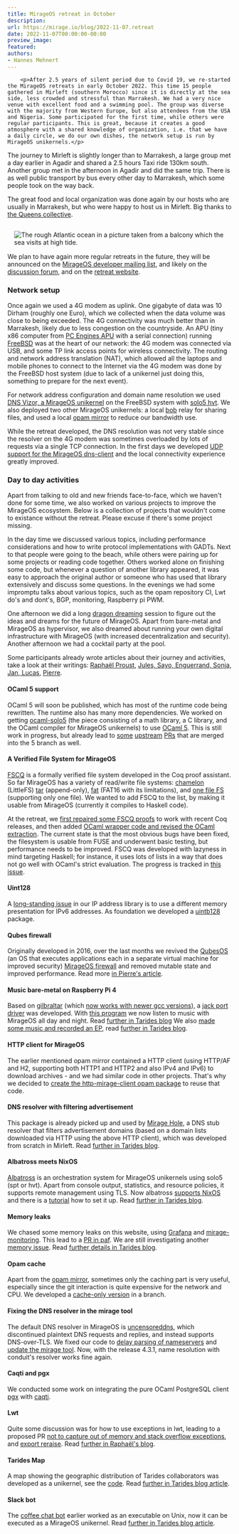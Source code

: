 ```yaml
---
title: MirageOS retreat in October
description:
url: https://mirage.io/blog/2022-11-07.retreat
date: 2022-11-07T00:00:00-00:00
preview_image:
featured:
authors:
- Hannes Mehnert
---
```



        <p>After 2.5 years of silent period due to Covid 19, we re-started the MirageOS retreats in early October 2022. This time 15 people gathered in Mirleft (southern Morocco) since it is directly at the sea side, less crowded and stressful than Marrakesh. We had a very nice venue with excellent food and a swimming pool. The group was diverse with the majority from Western Europe, but also attendees from the USA and Nigeria. Some participated for the first time, while others were regular participants. This is great, because it creates a good atmosphere with a shared knowledge of organization, i.e. that we have a daily circle, we do our own dishes, the network setup is run by MirageOS unikernels.</p>
<p>The journey to Mirleft is slightly longer than to Marrakesh, a large group met a day earlier in Agadir and shared a 2.5 hours Taxi ride 130km south. Another group met in the afternoon in Agadir and did the same trip. There is as well public transport by bus every other day to Marrakesh, which some people took on the way back.</p>
<p>The great food and local organization was done again by our hosts who are usually in Marrakesh, but who were happy to host us in Mirleft. Big thanks to <a href="https://www.queenscollective.org/">the Queens collective</a>.</p>
<img src="https://mirage.io/graphics/mirleft-beach.jpg" alt="The rough Atlantic ocean in a picture taken from a balcony which the sea visits at high tide." style="float:right; padding: 15px"/>
<p>We plan to have again more regular retreats in the future, they will be announced on the <a href="http://lists.xenproject.org/cgi-bin/mailman/listinfo/mirageos-devel">MirageOS developer mailing list</a>, and likely on the <a href="https://discuss.ocaml.org/tags/mirageos">discussion forum</a>, and on the <a href="http://retreat.mirage.io">retreat website</a>.</p>
<h3>Network setup</h3>
<p>Once again we used a 4G modem as uplink. One gigabyte of data was 10 Dirham (roughly one Euro), which we collected when the data volume was close to being exceeded. The 4G connectivity was much better than in Marrakesh, likely due to less congestion on the countryside. An APU (tiny x86 computer from <a href="https://www.pcengines.ch/apu.htm">PC Engines APU</a> with a serial connection) running <a href="https://freebsd.org">FreeBSD</a> was at the heart of our network: the 4G modem was connected via USB, and some TP link access points for wireless connectivity. The routing and network address translation (NAT), which allowed all the laptops and mobile phones to connect to the Internet via the 4G modem was done by the FreeBSD host system (due to lack of a unikernel just doing this, something to prepare for the next event).</p>
<p>For network address configuration and domain name resolution we used <a href="https://github.com/roburio/dnsvizor/tree/main/dns-and-dhcp">DNS Vizor, a MirageOS unikernel</a> on the FreeBSD system with <a href="https://github.com/solo5/solo5">solo5 hvt</a>. We also deployed two other MirageOS unikernels: a local <a href="https://github.com/dinosaure/bob">bob</a> relay for sharing files, and used a local <a href="https://hannes.robur.coop/Posts/OpamMirror">opam mirror</a> to reduce our bandwidth use.</p>
<p>While the retreat developed, the DNS resolution was not very stable since the resolver on the 4G modem was sometimes overloaded by lots of requests via a single TCP connection. In the first days we developed <a href="https://github.com/mirage/ocaml-dns/pull/322">UDP support for the MirageOS dns-client</a> and the local connectivity experience greatly improved.</p>
<h3>Day to day activities</h3>
<p>Apart from talking to old and new friends face-to-face, which we haven't done for some time, we also worked on various projects to improve the MirageOS ecosystem. Below is a collection of projects that wouldn't come to existance without the retreat. Please excuse if there's some project missing.</p>
<p>In the day time we discussed various topics, including performance considerations and how to write protocol implementations with GADTs. Next to that people were going to the beach, while others were pairing up for some projects or reading code together. Others worked alone on finishing some code, but whenever a question of another library appeared, it was easy to approach the original author or someone who has used that library extensively and discuss some questions. In the evenings we had some impromptu talks about various topics, such as the opam repository CI, Lwt do's and dont's, BGP, monitoring, Raspberry pi PWM.</p>
<p>One afternoon we did a long <a href="https://dragondreaming.org/">dragon dreaming</a> session to figure out the ideas and dreams for the future of MirageOS. Apart from bare-metal and MirageOS as hypervisor, we also dreamed about running your own digital infrastructure with MirageOS (with increased decentralization and security). Another afternoon we had a cocktail party at the pool.</p>
<p>Some participants already wrote articles about their journey and activities, take a look at their writings: <a href="https://raphael-proust.gitlab.io/code/mirage-retreat-2022-10.html">Rapha&euml;l Proust</a>, <a href="https://tarides.com/blog/2022-10-28-the-mirageos-retreat-a-journey-of-food-cats-and-unikernels">Jules, Sayo, Enguerrand, Sonja, Jan, Lucas</a>, <a href="http://blog.enssat.fr/2022/10/pierre-alain-enssat-teacher-at-11th.html">Pierre</a>.</p>
<h4>OCaml 5 support</h4>
<p>OCaml 5 will soon be published, which has most of the runtime code being rewritten. The runtime also has many more dependencies. We worked on getting <a href="https://github.com/mirage/ocaml-solo5/">ocaml-solo5</a> (the piece consisting of a math library, a C library, and the OCaml compiler for MirageOS unikernels) to use <a href="https://github.com/mirage/ocaml-solo5/pull/122">OCaml 5</a>. This is still work in progress, but already lead to <a href="https://github.com/ocaml/ocaml/pull/11605">some</a> <a href="https://github.com/ocaml/ocaml/pull/11606">upstream</a> <a href="https://github.com/ocaml/ocaml/pull/11611">PRs</a> that are merged into the 5 branch as well.</p>
<h4>A Verified File System for MirageOS</h4>
<p><a href="https://github.com/mit-pdos/fscq">FSCQ</a> is a formally verified file system developed in the Coq proof assistant. So far MirageOS has a variety of read/write file systems: <a href="https://github.com/yomimono/chamelon/">chamelon</a> (LittleFS) <a href="https://github.com/mirage/ocaml-tar/">tar</a> (append-only), <a href="https://github.com/mirage/ocaml-fat/">fat</a> (FAT16 with its limitations), and <a href="https://github.com/reynir/oneffs">one file FS</a> (supporting only one file). We wanted to add FSCQ to the list, by making it usable from MirageOS (currently it compiles to Haskell code).</p>
<p>At the retreat, we <a href="https://github.com/mit-pdos/fscq/pull/17">first repaired some FSCQ proofs</a> to work with recent Coq releases, and then added <a href="https://github.com/mit-pdos/fscq/pull/18">OCaml wrapper code and revised the OCaml extraction</a>. The current state is that the most obvious bugs have been fixed, the filesystem is usable from FUSE and underwent basic testing, but performance needs to be improved. FSCQ was developed with lazyness in mind targeting Haskell; for instance, it uses lots of lists in a way that does not go well with OCaml's strict evaluation. The progress is tracked in <a href="https://github.com/mit-pdos/fscq/issues/16">this issue</a>.</p>
<h4>Uint128</h4>
<p>A <a href="https://github.com/mirage/ocaml-ipaddr/issues/16">long-standing issue</a> in our IP address library is to use a different memory presentation for IPv6 addresses. As foundation we developed a <a href="https://github.com/verbosemode/ocaml-uintb128">uintb128</a> package.</p>
<h4>Qubes firewall</h4>
<p>Originally developed in 2016, over the last months we revived the <a href="https://www.qubes-os.org/">QubesOS</a> (an OS that executes applications each in a separate virtual machine for improved security) <a href="https://github.com/mirage/qubes-mirage-firewall/">MirageOS firewall</a> and removed mutable state and improved performance. Read more <a href="http://blog.enssat.fr/2022/10/pierre-alain-enssat-teacher-at-11th.html">in Pierre's article</a>.</p>
<h4>Music bare-metal on Raspberry Pi 4</h4>
<p>Based on <a href="https://github.com/dinosaure/gilbraltar">gilbraltar</a> (which <a href="https://github.com/dinosaure/gilbraltar/pull/21">now works with newer gcc versions</a>), a <a href="https://github.com/pitag-ha/rpi/blob/jack-port-driver-on-interrupts/src/peripherals/pwm.ml">jack port driver</a> was developed. With <a href="https://github.com/pitag-ha/rpi/blob/jack-port-driver-on-interrupts/test/bare-metal/jack_port/main.ml">this program</a> we now listen to music with MirageOS all day and night. Read <a href="https://tarides.com/blog/2022-10-28-the-mirageos-retreat-a-journey-of-food-cats-and-unikernels#implementing-a-jack-port-driver-or-how-to-make-a-unikernel-sing-bare-metal">further in Tarides blog</a> We also <a href="https://www.youtube.com/playlist?list=PLmaiK3-DyqMy3kNjdHIPUEo-Gkltha3mT">made some music and recorded an EP</a>, read <a href="https://tarides.com/blog/2022-10-28-the-mirageos-retreat-a-journey-of-food-cats-and-unikernels#inventing-ocamlwave-serenading-cats-and-christening-dogs">further in Tarides blog</a>.</p>
<h4>HTTP client for MirageOS</h4>
<p>The earlier mentioned opam mirror contained a HTTP client (using HTTP/AF and H2, supporting both HTTP1 and HTTP2 and also IPv4 and IPv6) to download archives - and we had similar code in other projects. That's why we decided to <a href="https://github.com/roburio/http-mirage-client">create the http-mirage-client opam package</a> to reuse that code.</p>
<h4>DNS resolver with filtering advertisement</h4>
<p>This package is already picked up and used by <a href="https://github.com/jmid/mirage-hole">Mirage Hole</a>, a DNS stub resolver that filters advertisement domains (based on a domain lists downloaded via HTTP using the above HTTP client), which was developed from scratch in Mirleft. Read <a href="https://tarides.com/blog/2022-10-28-the-mirageos-retreat-a-journey-of-food-cats-and-unikernels#miragehole---a-unikernel-dns-resolver-with-holes">further in Tarides blog</a>.</p>
<h4>Albatross meets NixOS</h4>
<p><a href="https://github.com/roburio/albatross">Albatross</a> is an orchestration system for MirageOS unikernels using solo5 (spt or hvt). Apart from console output, statistics, and resource policies, it supports remote management using TLS. Now albatross <a href="https://github.com/roburio/albatross/pull/120">supports NixOS</a> and there is a <a href="https://github.com/Julow/albatross-nixos-example">tutorial</a> how to set it up. Read <a href="https://tarides.com/blog/2022-10-28-the-mirageos-retreat-a-journey-of-food-cats-and-unikernels#deploying-albatross-on-nixos-no-more-iptables-debugging">further in Tarides blog</a>.</p>
<h4>Memory leaks</h4>
<p>We chased some memory leaks on this website, using <a href="https://grafana.com/">Grafana</a> and <a href="https://github.com/roburio/mirage-monitoring">mirage-monitoring</a>. This lead to a <a href="https://github.com/dinosaure/paf-le-chien/pull/72">PR in paf</a>. We are still investigating another <a href="https://github.com/mirage/mirage-tcpip/issues/499">memory issue</a>. Read <a href="https://tarides.com/blog/2022-10-28-the-mirageos-retreat-a-journey-of-food-cats-and-unikernels#monitoring-mirageio-and-chasing-memory-leaks">further details in Tarides blog</a>.</p>
<h4>Opam cache</h4>
<p>Apart from the <a href="https://hannes.robur.coop/Posts/OpamMirror">opam mirror</a>, sometimes only the caching part is very useful, especially since the git interaction is quite expensive for the network and CPU. We developed a <a href="https://git.robur.io/robur/opam-mirror/src/branch/cache">cache-only version</a> in a branch.</p>
<h4>Fixing the DNS resolver in the mirage tool</h4>
<p>The default DNS resolver in MirageOS is <a href="https://uncensoreddns.org/">uncensoreddns</a>, which discontinued plaintext DNS requests and replies, and instead supports DNS-over-TLS. We fixed our code to <a href="https://github.com/mirage/ocaml-conduit/pull/415">delay parsing of nameservers</a> and <a href="https://github.com/mirage/mirage/pull/1362">update the mirage tool</a>. Now, with the release 4.3.1, name resolution with conduit's resolver works fine again.</p>
<h4>Caqti and pgx</h4>
<p>We conducted some work on integrating the pure OCaml PostgreSQL client <a href="https://github.com/arenadotio/pgx/">pgx</a> with <a href="https://github.com/paurkedal/ocaml-caqti/">caqti</a>.</p>
<h4>Lwt</h4>
<p>Quite some discussion was for how to use exceptions in lwt, leading to a proposed PR <a href="https://github.com/ocsigen/lwt/pull/964">not to capture out of memory and stack overflow exceptions</a>, and <a href="https://github.com/ocsigen/lwt/pull/963">export reraise</a>. Read <a href="https://raphael-proust.gitlab.io/code/mirage-retreat-2022-10.html">further in Rapha&euml;l's blog</a>.</p>
<h4>Tarides Map</h4>
<p>A map showing the geographic distribution of Tarides collaborators was developed as a unikernel, see the <a href="https://github.com/SaySayo/tarides_map_static_website">code</a>. Read <a href="https://tarides.com/blog/2022-10-28-the-mirageos-retreat-a-journey-of-food-cats-and-unikernels#tarides-map---serving-the-tarides-geographical-distribution-in-a-unikernel">further in Tarides blog article</a>.</p>
<h4>Slack bot</h4>
<p>The <a href="https://github.com/pitag-ha/slack_bot">coffee chat bot</a> earlier worked as an executable on Unix, now it can be executed as a MirageOS unikernel. Read <a href="https://tarides.com/blog/2022-10-28-the-mirageos-retreat-a-journey-of-food-cats-and-unikernels#coffee-chat-bot-a-friendly-unikernel-for-a-friendly-work-environment">further in Tarides blog article</a>.</p>

      
